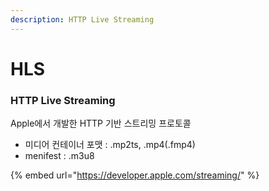 ```yaml
---
description: HTTP Live Streaming
---
```


# HLS

### HTTP Live Streaming

Apple에서 개발한 HTTP 기반 스트리밍 프로토콜

* 미디어 컨테이너 포맷 : .mp2ts, .mp4\(.fmp4\)
* menifest : .m3u8



{% embed url="https://developer.apple.com/streaming/" %}





